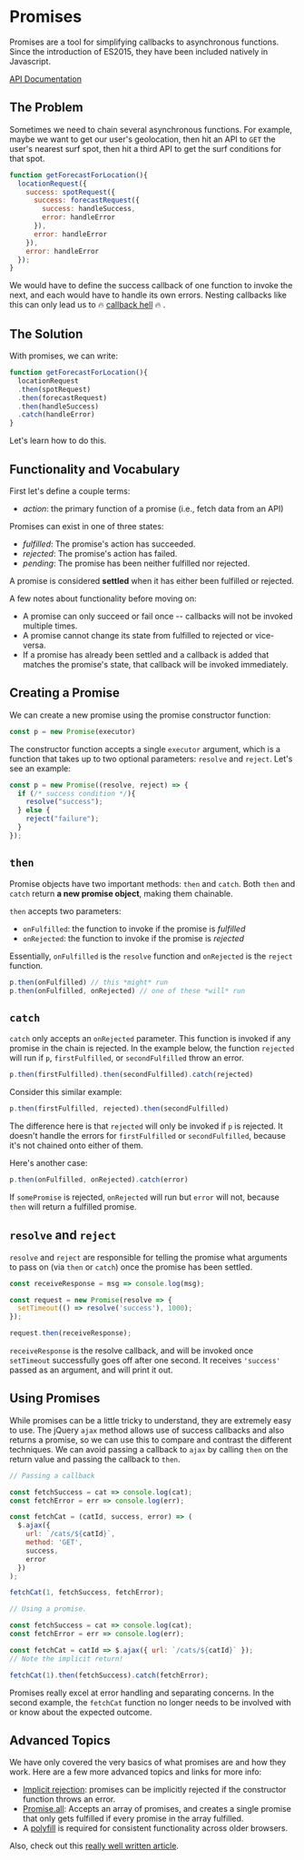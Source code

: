 # Promises

Promises are a tool for simplifying callbacks to asynchronous functions. Since
the introduction of ES2015, they have been included natively in Javascript.

[API Documentation][documentation]

## The Problem

Sometimes we need to chain several asynchronous functions. For example, maybe we
want to get our user's geolocation, then hit an API to `GET` the user's nearest
surf spot, then hit a third API to get the surf conditions for that spot.

```javascript
function getForecastForLocation(){
  locationRequest({
    success: spotRequest({
      success: forecastRequest({
        success: handleSuccess,
        error: handleError
      }),
      error: handleError
    }),
    error: handleError
  });
}
```

We would have to define the success callback of one function to invoke the next,
and each would have to handle its own errors. Nesting callbacks like this can
only lead us to :fire: [callback hell][callback-hell] :fire: .

## The Solution

With promises, we can write:

```javascript
function getForecastForLocation(){
  locationRequest
  .then(spotRequest)
  .then(forecastRequest)
  .then(handleSuccess)
  .catch(handleError)
}
```

Let's learn how to do this.

## Functionality and Vocabulary

First let's define a couple terms:

  * _action_: the primary function of a promise (i.e., fetch data from an API)

Promises can exist in one of three states:

  * _fulfilled_: The promise's action has succeeded.
  * _rejected_: The promise's action has failed.
  * _pending_: The promise has been neither fulfilled nor rejected.

A promise is considered **settled** when it has either been fulfilled or rejected.

A few notes about functionality before moving on:

  * A promise can only succeed or fail once -- callbacks will not be invoked
  multiple times.
  * A promise cannot change its state from fulfilled to rejected or vice-versa.
  * If a promise has already been settled and a callback is added that matches
  the promise's state, that callback will be invoked immediately.

## Creating a Promise

We can create a new promise using the promise constructor function:

```javascript
const p = new Promise(executor)
```

The constructor function accepts a single `executor` argument, which is a
function that takes up to two optional parameters: `resolve` and `reject`. Let's
see an example:

```javascript
const p = new Promise((resolve, reject) => {
  if (/* success condition */){
    resolve("success");
  } else {
    reject("failure");
  }
});
```

## `then`

Promise objects have two important methods: `then` and `catch`. Both `then` and
`catch` return **a new promise object**, making them chainable.

`then` accepts two parameters:
  * `onFulfilled`: the function to invoke if the promise is _fulfilled_
  * `onRejected`: the function to invoke if the promise is _rejected_

Essentially, `onFulfilled` is the `resolve` function and `onRejected` is the
`reject` function.

```javascript
p.then(onFulfilled) // this *might* run
p.then(onFulfilled, onRejected) // one of these *will* run
```

## `catch`

`catch` only accepts an `onRejected` parameter. This function is invoked if any
promise in the chain is rejected. In the example below, the function `rejected`
will run if `p`, `firstFulfilled`, or `secondFulfilled` throw an error.

```javascript
p.then(firstFulfilled).then(secondFulfilled).catch(rejected)
```

Consider this similar example:

```js
p.then(firstFulfilled, rejected).then(secondFulfilled)
```

The difference here is that `rejected` will only be invoked if `p` is rejected.
It doesn't handle the errors for `firstFulfilled` or `secondFulfilled`, because
it's not chained onto either of them.

Here's another case:

```javascript
p.then(onFulfilled, onRejected).catch(error)
```

If `somePromise` is rejected, `onRejected` will run but `error` will not, because
`then` will return a fulfilled promise.

## `resolve` and `reject`

`resolve` and `reject` are responsible for telling the promise what arguments to
pass on (via `then` or `catch`) once the promise has been settled.

```javascript
const receiveResponse = msg => console.log(msg);

const request = new Promise(resolve => {  
  setTimeout(() => resolve('success'), 1000);
});

request.then(receiveResponse);
```

`receiveResponse` is the resolve callback, and will be invoked once `setTimeout`
successfully goes off after one second. It receives `'success'` passed as an
argument, and will print it out.

## Using Promises

While promises can be a little tricky to understand, they are extremely easy to
use. The jQuery `ajax` method allows use of success callbacks and also returns a
promise, so we can use this to compare and contrast the different techniques. We
can avoid passing a callback to `ajax` by calling `then` on the return value and
passing the callback to `then`.

```js
// Passing a callback

const fetchSuccess = cat => console.log(cat);
const fetchError = err => console.log(err);

const fetchCat = (catId, success, error) => (
  $.ajax({
    url: `/cats/${catId}`,
    method: 'GET',
    success,
    error
  })
);

fetchCat(1, fetchSuccess, fetchError);
```

```js
// Using a promise.

const fetchSuccess = cat => console.log(cat);
const fetchError = err => console.log(err);

const fetchCat = catId => $.ajax({ url: `/cats/${catId}` });
// Note the implicit return!

fetchCat(1).then(fetchSuccess).catch(fetchError);
```

Promises really excel at error handling and separating concerns. In the second
example, the `fetchCat` function no longer needs to be involved with or know
about the expected outcome.

## Advanced Topics

We have only covered the very basics of what promises are and how they work. Here
are a few more advanced topics and links for more info:

* [Implicit rejection][so]: promises can be implicitly rejected if the
constructor function throws an error.
* [Promise.all][all]: Accepts an array of promises, and creates a single promise
that only gets fulfilled if every promise in the array fulfilled.
* A [polyfill][polyfill] is required for consistent functionality across older
browsers.

Also, check out this [really well written article][rwwa].

[callback-hell]: http://callbackhell.com
[documentation]: https://developer.mozilla.org/en-US/docs/Web/JavaScript/Reference/Global_Objects/Promise
[so]: http://stackoverflow.com/questions/28703241/promise-constructor-with-reject-call-vs-throwing-error
[all]: https://developer.mozilla.org/en-US/docs/Web/JavaScript/Reference/Global_Objects/Promise/all
[polyfill]: https://github.com/stefanpenner/es6-promise
[rwwa]: http://www.html5rocks.com/en/tutorials/es6/promises/
